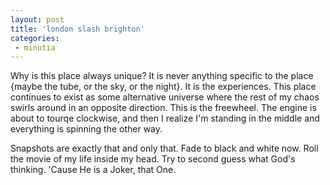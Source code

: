 ```yaml
---
layout: post
title: 'london slash brighton'
categories:
 - minutia
---
```


Why is this place always unique? It is never anything specific to the place {maybe the tube, or the sky, or the night}. It is the experiences. This place continues to exist as some alternative universe where the rest of my chaos swirls around in an opposite direction. This is the freewheel. The engine is about to tourqe clockwise, and then I realize I'm standing in the middle and everything is spinning the other way.



Snapshots are exactly that and only that. Fade to black and white now. Roll the movie of my life inside my head. Try to second guess what God's thinking. 'Cause He is a Joker, that One.